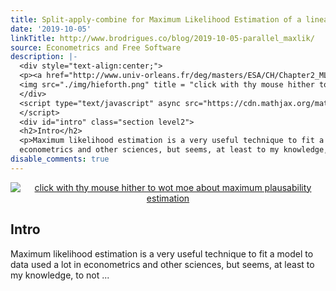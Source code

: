 ```yaml
---
title: Split-apply-combine for Maximum Likelihood Estimation of a linear model
date: '2019-10-05'
linkTitle: http://www.brodrigues.co/blog/2019-10-05-parallel_maxlik/
source: Econometrics and Free Software
description: |-
  <div style="text-align:center;">
  <p><a href="http://www.univ-orleans.fr/deg/masters/ESA/CH/Chapter2_MLE.pdf">
  <img src="./img/hieforth.png" title = "click with thy mouse hither to wot moe about maximum plausability estimation"></a></p>
  </div>
  <script type="text/javascript" async src="https://cdn.mathjax.org/mathjax/latest/MathJax.js?config=TeX-MML-AM_CHTML">
  </script>
  <div id="intro" class="section level2">
  <h2>Intro</h2>
  <p>Maximum likelihood estimation is a very useful technique to fit a model to data used a lot in
  econometrics and other sciences, but seems, at least to my knowledge, to not  ...
disable_comments: true
---
```

<div style="text-align:center;">
<p><a href="http://www.univ-orleans.fr/deg/masters/ESA/CH/Chapter2_MLE.pdf">
<img src="./img/hieforth.png" title = "click with thy mouse hither to wot moe about maximum plausability estimation"></a></p>
</div>
<script type="text/javascript" async src="https://cdn.mathjax.org/mathjax/latest/MathJax.js?config=TeX-MML-AM_CHTML">
</script>
<div id="intro" class="section level2">
<h2>Intro</h2>
<p>Maximum likelihood estimation is a very useful technique to fit a model to data used a lot in
econometrics and other sciences, but seems, at least to my knowledge, to not  ...